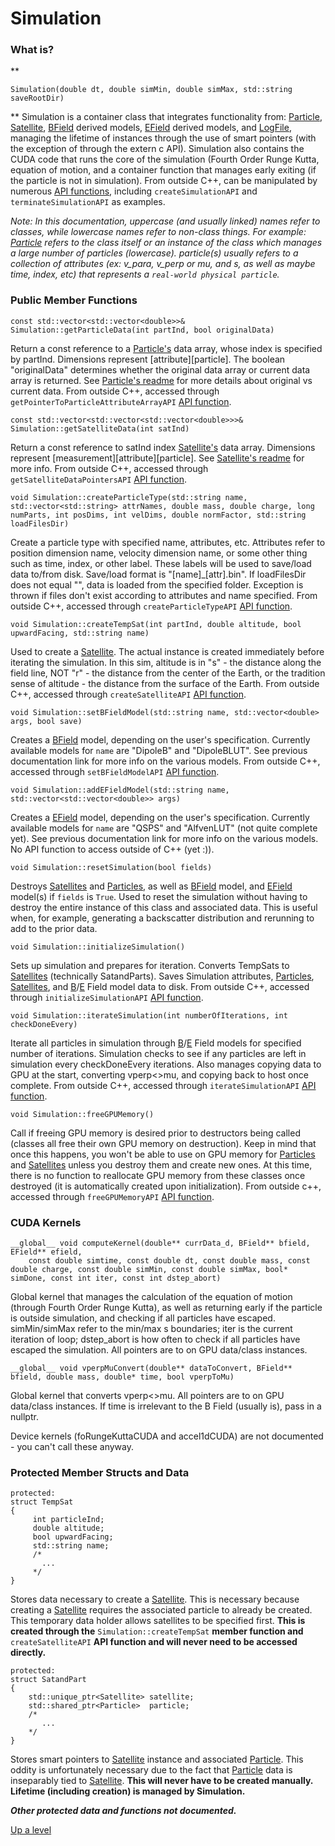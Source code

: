 # Simulation


### What is?
**
```
Simulation(double dt, double simMin, double simMax, std::string saveRootDir)
```
**
Simulation is a container class that integrates functionality from: [Particle](./../Particle/README.md), [Satellite](./../Satellite/README.md), [BField](./../BField/README.md) derived models, [EField](./../EField/README.md) derived models, and [LogFile](./../LogFile/README.md), managing the lifetime of instances through the use of smart pointers (with the exception of through the extern c API).  Simulation also contains the CUDA code that runs the core of the simulation (Fourth Order Runge Kutta, equation of motion, and a container function that manages early exiting (if the particle is not in simulation).  From outside C++, can be manipulated by numerous [API functions](./../API/README.md), including `createSimulationAPI` and `terminateSimulationAPI` as examples.

*Note: In this documentation, uppercase (and usually linked) names refer to classes, while lowercase names refer to non-class things.  For example: [Particle](Particle/README.md) refers to the class itself or an instance of the class which manages a large number of particles (lowercase).  particle(s) usually refers to a collection of attributes (ex: v_para, v_perp or mu, and s, as well as maybe time, index, etc) that represents a `real-world physical particle`.*


### Public Member Functions
```
const std::vector<std::vector<double>>& Simulation::getParticleData(int partInd, bool originalData)
```
Return a const reference to a [Particle's](./../Particle/README.md) data array, whose index is specified by partInd.  Dimensions represent [attribute][particle].  The boolean "originalData" determines whether the original data array or current data array is returned.  See [Particle's readme](./../Particle/README.md) for more details about original vs current data.  From outside C++, accessed through `getPointerToParticleAttributeArrayAPI` [API function](./../API/README.md).


```
const std::vector<std::vector<std::vector<double>>>& Simulation::getSatelliteData(int satInd)
```
Return a const reference to satInd index [Satellite's](./../Satellite/README.md) data array.  Dimensions represent [measurement][attribute][particle].  See [Satellite's readme](./../Satellite/README.md) for more info.  From outside C++, accessed through `getSatelliteDataPointersAPI` [API function](./../API/README.md).


```
void Simulation::createParticleType(std::string name, std::vector<std::string> attrNames, double mass, double charge, long numParts, int posDims, int velDims, double normFactor, std::string loadFilesDir)
```
Create a particle type with specified name, attributes, etc.  Attributes refer to position dimension name, velocity dimension name, or some other thing such as time, index, or other label.  These labels will be used to save/load data to/from disk.  Save/load format is "[name]_[attr].bin".  If loadFilesDir does not equal "", data is loaded from the specified folder.  Exception is thrown if files don't exist according to attributes and name specified.  From outside C++, accessed through `createParticleTypeAPI` [API function](./../API/README.md).


```
void Simulation::createTempSat(int partInd, double altitude, bool upwardFacing, std::string name)
```
Used to create a [Satellite](./../Satellite/README.md).  The actual instance is created immediately before iterating the simulation.  In this sim, altitude is in "s" - the distance along the field line, NOT "r" - the distance from the center of the Earth, or the tradition sense of altitude - the distance from the surface of the Earth.  From outside C++, accessed through `createSatelliteAPI` [API function](./../API/README.md).


```
void Simulation::setBFieldModel(std::string name, std::vector<double> args, bool save)
```
Creates a [BField](./../BField/README.md) model, depending on the user's specification.  Currently available models for `name` are "DipoleB" and "DipoleBLUT".  See previous documentation link for more info on the various models.  From outside C++, accessed through `setBFieldModelAPI` [API function](./../API/README.md).


```
void Simulation::addEFieldModel(std::string name, std::vector<std::vector<double>> args)
```
Creates a [EField](./../EField/README.md) model, depending on the user's specification.  Currently available models for `name` are "QSPS" and "AlfvenLUT" (not quite complete yet).  See previous documentation link for more info on the various models.  No API function to access outside of C++ (yet :)).


```
void Simulation::resetSimulation(bool fields)
```
Destroys [Satellites](./../Satellite/README.md) and [Particles](./../Particle/README.md), as well as [BField](./../BField/README.md) model, and [EField](./../EField/README.md) model(s) if `fields` is `True`.  Used to reset the simulation without having to destroy the entire instance of this class and associated data.  This is useful when, for example, generating a backscatter distribution and rerunning to add to the prior data.


```
void Simulation::initializeSimulation()
```
Sets up simulation and prepares for iteration.  Converts TempSats to [Satellites](./../Satellite/README.md) (technically SatandParts).  Saves Simulation attributes, [Particles](./../Particle/README.md), [Satellites](./../Satellite/README.md), and [B](./../BField/README.md)/[E](./../EField/README.md) Field model data to disk.  From outside C++, accessed through `initializeSimulationAPI` [API function](./../API/README.md).


```
void Simulation::iterateSimulation(int numberOfIterations, int checkDoneEvery)
```
Iterate all particles in simulation through [B](./../BField/README.md)/[E](./../EField/README.md) Field models for specified number of iterations.  Simulation checks to see if any particles are left in simulation every checkDoneEvery iterations.  Also manages copying data to GPU at the start, converting vperp<>mu, and copying back to host once complete.  From outside C++, accessed through `iterateSimulationAPI` [API function](./../API/README.md).


```
void Simulation::freeGPUMemory()
```
Call if freeing GPU memory is desired prior to destructors being called (classes all free their own GPU memory on destruction).  Keep in mind that once this happens, you won't be able to use on GPU memory for [Particles](./../Particle/README.md) and [Satellites](./../Satellite/README.md) unless you destroy them and create new ones.  At this time, there is no function to reallocate GPU memory from these classes once destroyed (it is automatically created upon initialization).  From outside c++, accessed through `freeGPUMemoryAPI` [API function](./../API/README.md).


### CUDA Kernels
```
__global__ void computeKernel(double** currData_d, BField** bfield, EField** efield,
	const double simtime, const double dt, const double mass, const double charge, const double simMin, const double simMax, bool* simDone, const int iter, const int dstep_abort)
```
Global kernel that manages the calculation of the equation of motion (through Fourth Order Runge Kutta), as well as returning early if the particle is outside simulation, and checking if all particles have escaped.  simMin/simMax refer to the min/max s boundaries; iter is the current iteration of loop; dstep_abort is how often to check if all particles have escaped the simulation.   All pointers are to on GPU data/class instances.


```
__global__ void vperpMuConvert(double** dataToConvert, BField** bfield, double mass, double* time, bool vperpToMu)
```
Global kernel that converts vperp<>mu.  All pointers are to on GPU data/class instances.  If time is irrelevant to the B Field (usually is), pass in a nullptr.


Device kernels (foRungeKuttaCUDA and accel1dCUDA) are not documented - you can't call these anyway.


### Protected Member Structs and Data
```
protected:
struct TempSat
{
     int particleInd;
	 double altitude;
	 bool upwardFacing;
	 std::string name;
	 /*
	   ...
	 */
}
```
Stores data necessary to create a [Satellite](./../Satellite/README.md).  This is necessary because creating a [Satellite](./../Satellite/README.md) requires the associated particle to already be created.  This temporary data holder allows satellites to be specified first.  **This is created through the** `Simulation::createTempSat` **member function and** `createSatelliteAPI` **API function and will never need to be accessed directly.**


```
protected:
struct SatandPart
{
	std::unique_ptr<Satellite> satellite;
	std::shared_ptr<Particle>  particle;
	/*
	   ...
	*/
}	
```
Stores smart pointers to [Satellite](./../Satellite/README.md) instance and associated [Particle](./../Particle/README.md).  This oddity is unfortunately necessary due to the fact that [Particle](./../Particle/README.md) data is inseparably tied to [Satellite](./../Satellite/README.md).  **This will never have to be created manually.  Lifetime (including creation) is managed by Simulation.**


**_Other protected data and functions not documented._**


[Up a level](./../README.md)